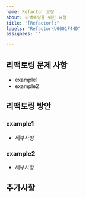 ```yaml
---
name: Refactor 요청
about: 리팩토링을 위한 요청
title: "[Refactor]:"
labels: "Refactor\U0001F44D"
assignees: ''

---
```


## 리팩토링 문제 사항

- example1
- example2

## 리팩토링 방안

### example1
- 세부사항

### example2
- 세부사항

## 추가사항
